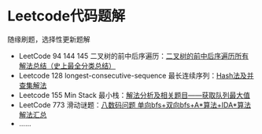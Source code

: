 # Leetcode代码题解

随缘刷题，选择性更新题解

- LeetCode 94 144 145 二叉树的前中后序遍历：[二叉树的前中后序遍历所有解法总结（史上最全分类总结）](https://blog.csdn.net/zhuiyisinian/article/details/107946790)
- Leetcode 128 longest-consecutive-sequence 最长连续序列：[Hash法及并查集解法](https://blog.csdn.net/zhuiyisinian/article/details/107849181)
- Leetcode 155 Min Stack 最小栈：[解法分析及相关题目——获取队列最大值](https://blog.csdn.net/zhuiyisinian/article/details/107850671)
- LeetCode 773 滑动谜题：[八数码问题 单向bfs+双向bfs+A\*算法+IDA\*算法解法汇总](https://blog.csdn.net/zhuiyisinian/article/details/108585591)
- ......

